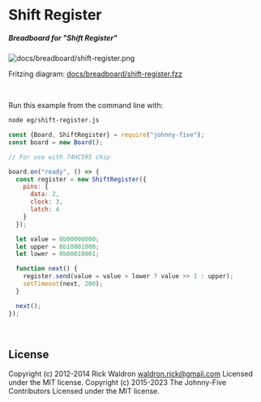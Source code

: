 <!--remove-start-->

# Shift Register

<!--remove-end-->






##### Breadboard for "Shift Register"



![docs/breadboard/shift-register.png](breadboard/shift-register.png)<br>

Fritzing diagram: [docs/breadboard/shift-register.fzz](breadboard/shift-register.fzz)

&nbsp;




Run this example from the command line with:
```bash
node eg/shift-register.js
```


```javascript
const {Board, ShiftRegister} = require("johnny-five");
const board = new Board();

// For use with 74HC595 chip

board.on("ready", () => {
  const register = new ShiftRegister({
    pins: {
      data: 2,
      clock: 3,
      latch: 4
    }
  });

  let value = 0b00000000;
  let upper = 0b10001000;
  let lower = 0b00010001;

  function next() {
    register.send(value = value > lower ? value >> 1 : upper);
    setTimeout(next, 200);
  }

  next();
});

```








&nbsp;

<!--remove-start-->

## License
Copyright (c) 2012-2014 Rick Waldron <waldron.rick@gmail.com>
Licensed under the MIT license.
Copyright (c) 2015-2023 The Johnny-Five Contributors
Licensed under the MIT license.

<!--remove-end-->
